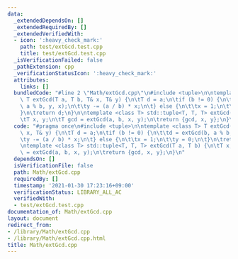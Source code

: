 ```yaml
---
data:
  _extendedDependsOn: []
  _extendedRequiredBy: []
  _extendedVerifiedWith:
  - icon: ':heavy_check_mark:'
    path: test/extGcd.test.cpp
    title: test/extGcd.test.cpp
  _isVerificationFailed: false
  _pathExtension: cpp
  _verificationStatusIcon: ':heavy_check_mark:'
  attributes:
    links: []
  bundledCode: "#line 2 \"Math/extGcd.cpp\"\n#include <tuple>\n\ntemplate <class T>\
    \ T extGcd(T a, T b, T& x, T& y) {\n\tT d = a;\n\tif (b != 0) {\n\t\td = extGcd(b,\
    \ a % b, y, x);\n\t\ty -= (a / b) * x;\n\t} else {\n\t\tx = 1;\n\t\ty = 0;\n\t\
    }\n\treturn d;\n}\n\ntemplate <class T> std::tuple<T, T, T> extGcd(T a, T b) {\n\
    \tT x, y;\n\tT gcd = extGcd(a, b, x, y);\n\treturn {gcd, x, y};\n}\n"
  code: "#pragma once\n#include <tuple>\n\ntemplate <class T> T extGcd(T a, T b, T&\
    \ x, T& y) {\n\tT d = a;\n\tif (b != 0) {\n\t\td = extGcd(b, a % b, y, x);\n\t\
    \ty -= (a / b) * x;\n\t} else {\n\t\tx = 1;\n\t\ty = 0;\n\t}\n\treturn d;\n}\n\
    \ntemplate <class T> std::tuple<T, T, T> extGcd(T a, T b) {\n\tT x, y;\n\tT gcd\
    \ = extGcd(a, b, x, y);\n\treturn {gcd, x, y};\n}\n"
  dependsOn: []
  isVerificationFile: false
  path: Math/extGcd.cpp
  requiredBy: []
  timestamp: '2021-01-30 17:23:16+09:00'
  verificationStatus: LIBRARY_ALL_AC
  verifiedWith:
  - test/extGcd.test.cpp
documentation_of: Math/extGcd.cpp
layout: document
redirect_from:
- /library/Math/extGcd.cpp
- /library/Math/extGcd.cpp.html
title: Math/extGcd.cpp
---
```

